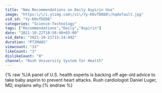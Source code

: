 ```yaml
---
title: "New Recommendations on Daily Aspirin Use"
image: "https:\/\/i.ytimg.com\/vi\/Yy-K0vfDED8\/hqdefault.jpg"
vid_id: "Yy-K0vfDED8"
categories: "Science-Technology"
tags: ["Recommendations","Daily","Aspirin"]
date: "2021-10-22T18:56:40+03:00"
vid_date: "2021-10-21T15:14:49Z"
duration: "PT2M40S"
viewcount: "33"
likeCount: "3"
dislikeCount: "0"
channel: "Rush University System for Health"
---
```

{% raw %}A panel of U.S. health experts is backing off age-old advice to take baby aspirin to prevent heart attacks. Rush cardiologist Daniel Luger, MD, explains why.{% endraw %}
